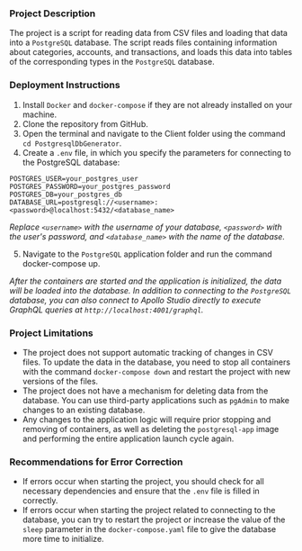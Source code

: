 ### Project Description
The project is a script for reading data from CSV files and loading that data into a `PostgreSQL` database. The script reads files containing information about categories, accounts, and transactions, and loads this data into tables of the corresponding types in the `PostgreSQL` database.

### Deployment Instructions
1. Install `Docker` and `docker-compose` if they are not already installed on your machine.
2. Clone the repository from GitHub.
3. Open the terminal and navigate to the Client folder using the command `cd PostgresqlDbGenerator`.
4. Create a `.env` file, in which you specify the parameters for connecting to the PostgreSQL database:
```
POSTGRES_USER=your_postgres_user
POSTGRES_PASSWORD=your_postgres_password
POSTGRES_DB=your_postgres_db
DATABASE_URL=postgresql://<username>:<password>@localhost:5432/<database_name>
```

_Replace `<username>` with the username of your database, `<password>` with the user's password, and `<database_name>` with the name of the database._

5. Navigate to the `PostgreSQL` application folder and run the command docker-compose up.

_After the containers are started and the application is initialized, the data will be loaded into the database. In addition to connecting to the `PostgreSQL` database, you can also connect to Apollo Studio directly to execute GraphQL queries at `http://localhost:4001/graphql`._

### Project Limitations
- The project does not support automatic tracking of changes in CSV files. To update the data in the database, you need to stop all containers with the command `docker-compose down` and restart the project with new versions of the files.
- The project does not have a mechanism for deleting data from the database. You can use third-party applications such as `pgAdmin` to make changes to an existing database.
- Any changes to the application logic will require prior stopping and removing of containers, as well as deleting the `postgresql-app` image and performing the entire application launch cycle again.
### Recommendations for Error Correction
- If errors occur when starting the project, you should check for all necessary dependencies and ensure that the `.env` file is filled in correctly.
- If errors occur when starting the project related to connecting to the database, you can try to restart the project or increase the value of the `sleep` parameter in the `docker-compose.yaml` file to give the database more time to initialize.
